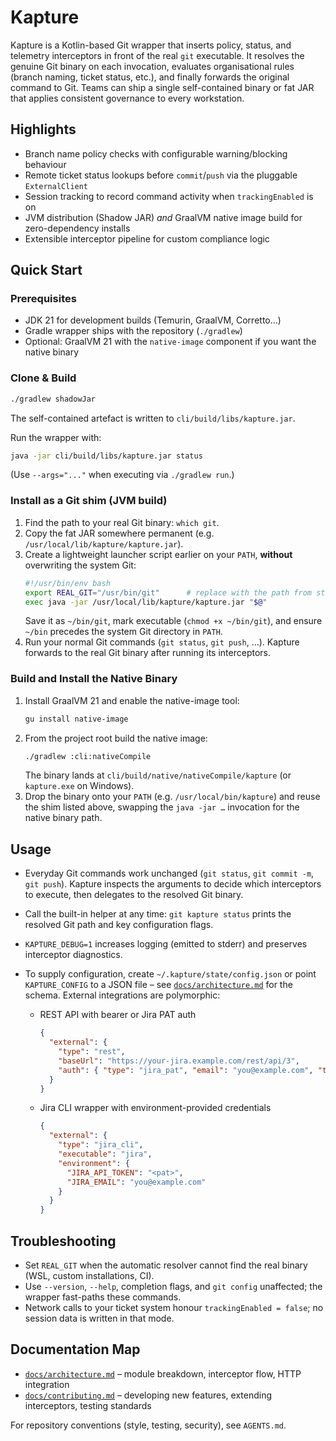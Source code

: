 # Kapture

Kapture is a Kotlin-based Git wrapper that inserts policy, status, and telemetry interceptors in front of the real `git`
executable. It resolves the genuine Git binary on each invocation, evaluates organisational rules (branch naming,
ticket status, etc.), and finally forwards the original command to Git. Teams can ship a single self-contained binary or
fat JAR that applies consistent governance to every workstation.

## Highlights

- Branch name policy checks with configurable warning/blocking behaviour
- Remote ticket status lookups before `commit`/`push` via the pluggable `ExternalClient`
- Session tracking to record command activity when `trackingEnabled` is on
- JVM distribution (Shadow JAR) *and* GraalVM native image build for zero-dependency installs
- Extensible interceptor pipeline for custom compliance logic

## Quick Start

### Prerequisites

- JDK 21 for development builds (Temurin, GraalVM, Corretto…)
- Gradle wrapper ships with the repository (`./gradlew`)
- Optional: GraalVM 21 with the `native-image` component if you want the native binary

### Clone & Build

```bash
./gradlew shadowJar
```

The self-contained artefact is written to `cli/build/libs/kapture.jar`.

Run the wrapper with:

```bash
java -jar cli/build/libs/kapture.jar status
```

(Use `--args="..."` when executing via `./gradlew run`.)

### Install as a Git shim (JVM build)

1. Find the path to your real Git binary: `which git`.
2. Copy the fat JAR somewhere permanent (e.g. `/usr/local/lib/kapture/kapture.jar`).
3. Create a lightweight launcher script earlier on your `PATH`, **without** overwriting the system Git:
   ```bash
   #!/usr/bin/env bash
   export REAL_GIT="/usr/bin/git"      # replace with the path from step 1
   exec java -jar /usr/local/lib/kapture/kapture.jar "$@"
   ```
   Save it as `~/bin/git`, mark executable (`chmod +x ~/bin/git`), and ensure `~/bin` precedes the system Git directory
   in `PATH`.
4. Run your normal Git commands (`git status`, `git push`, …). Kapture forwards to the real Git binary after running
   its interceptors.

### Build and Install the Native Binary

1. Install GraalVM 21 and enable the native-image tool:
   ```bash
   gu install native-image
   ```
2. From the project root build the native image:
   ```bash
   ./gradlew :cli:nativeCompile
   ```
   The binary lands at `cli/build/native/nativeCompile/kapture` (or `kapture.exe` on Windows).
3. Drop the binary onto your `PATH` (e.g. `/usr/local/bin/kapture`) and reuse the shim listed above, swapping the
   `java -jar …` invocation for the native binary path.

## Usage

- Everyday Git commands work unchanged (`git status`, `git commit -m`, `git push`). Kapture inspects the arguments to
  decide which interceptors to execute, then delegates to the resolved Git binary.
- Call the built-in helper at any time: `git kapture status` prints the resolved Git path and key configuration flags.
- `KAPTURE_DEBUG=1` increases logging (emitted to stderr) and preserves interceptor diagnostics.
- To supply configuration, create `~/.kapture/state/config.json` or point `KAPTURE_CONFIG` to a JSON file – see
  [`docs/architecture.md`](docs/architecture.md) for the schema. External integrations are polymorphic:

  - REST API with bearer or Jira PAT auth

    ```json
    {
      "external": {
        "type": "rest",
        "baseUrl": "https://your-jira.example.com/rest/api/3",
        "auth": { "type": "jira_pat", "email": "you@example.com", "token": "<pat>" }
      }
    }
    ```

  - Jira CLI wrapper with environment-provided credentials

    ```json
    {
      "external": {
        "type": "jira_cli",
        "executable": "jira",
        "environment": {
          "JIRA_API_TOKEN": "<pat>",
          "JIRA_EMAIL": "you@example.com"
        }
      }
    }
    ```

## Troubleshooting

- Set `REAL_GIT` when the automatic resolver cannot find the real binary (WSL, custom installations, CI).
- Use `--version`, `--help`, completion flags, and `git config` unaffected; the wrapper fast-paths these commands.
- Network calls to your ticket system honour `trackingEnabled = false`; no session data is written in that mode.

## Documentation Map

- [`docs/architecture.md`](docs/architecture.md) – module breakdown, interceptor flow, HTTP integration
- [`docs/contributing.md`](docs/contributing.md) – developing new features, extending interceptors, testing standards

For repository conventions (style, testing, security), see `AGENTS.md`.
